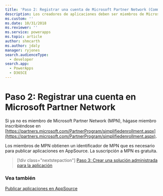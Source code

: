 ```yaml
---
title: 'Paso 2: Registrar una cuenta de Microsoft Partner Network (Common Data Service para aplicaciones) | Microsoft Docs'
description: Los creadores de aplicaciones deben ser miembros de Microsoft Partner Network (MPN) para poder publicar aplicaciones en AppSource.
ms.custom: ''
ms.date: 10/31/2018
ms.reviewer: ''
ms.service: powerapps
ms.topic: article
author: shmcarth
ms.author: jdaly
manager: ryjones
search.audienceType:
  - developer
search.app:
  - PowerApps
  - D365CE
---
```

# <a name="step-2-register-for-microsoft-partner-network-account"></a>Paso 2: Registrar una cuenta en Microsoft Partner Network

Si ya no es miembro de Microsoft Partner Network (MPN), hágase miembro inscribiéndose en [https://partners.microsoft.com/PartnerProgram/simplifiedenrollment.aspx](https://partners.microsoft.com/PartnerProgram/simplifiedenrollment.aspx).

Los miembros de MPN obtienen un identificador de MPN que es necesario para publicar aplicaciones en AppSource. La suscripción a MPN es gratuita.

> [!div class="nextstepaction"]
> [Paso 3: Crear una solución administrada para la aplicación](create-solution-app-appsource.md)

### <a name="see-also"></a>Vea también 

[Publicar aplicaciones en AppSource](publish-app-appsource.md)
  